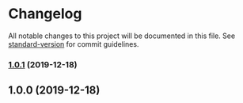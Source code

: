 # Changelog

All notable changes to this project will be documented in this file. See [standard-version](https://github.com/conventional-changelog/standard-version) for commit guidelines.

### [1.0.1](https://github.com/sexyHuang/canvas-sprite-ts/compare/v1.0.0...v1.0.1) (2019-12-18)

## 1.0.0 (2019-12-18)
